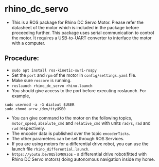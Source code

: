 # rhino_dc_servo
* This is a ROS package for Rhino DC Servo Motor. Please refer the datasheet of the motor which is included in the package before proceeding further. This package uses serial communication to control the motor. It requires a USB-to-UART converter to interface the motor with a computer.

## Procedure:
* `sudo apt install ros-kinetic-swri-rospy`
* Set the `port` and `rpm` of the motor in `config/settings.yaml` file.
* Make sure `roscore` is running.
* `roslaunch rhino_dc_servo rhino.launch`
* You should give access to the port before executing roslaunch. For example,
```
sudo usermod -a -G dialout $USER
sudo chmod a+rw /dev/ttyUSB0
```
* You can give command to the motor on the following topics, `motor_speed`, `absolute_cmd` and `relative_cmd` with units `rad/s`, `rad` and `rad` respectively.
* The encoder data is published over the topic `encoderTicks`.
* The other parameters can be set through ROS Services.
* If you are using motors for a differential drive robot, you can use the launch file `rhino_differential.launch`.
* `https://youtu.be/0Q5lQMK9zoE` - a differential drive robot(fitted with Rhino DC Servo motors) doing autonomous navigation inside my home.
